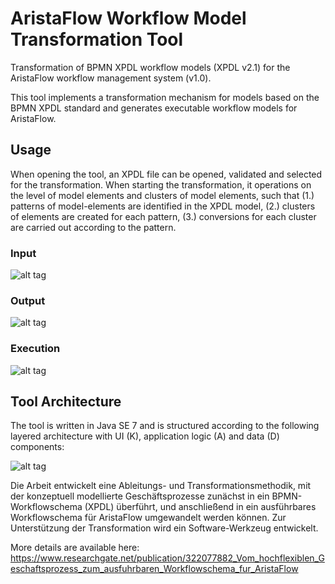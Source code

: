# AristaFlow Workflow Model Transformation Tool
Transformation of BPMN XPDL workflow models (XPDL v2.1) for the AristaFlow workflow management system (v1.0).

This tool implements a transformation mechanism for models based on the BPMN XPDL standard and generates executable workflow models for AristaFlow. 

## Usage

When opening the tool, an XPDL file can be opened, validated and selected for the transformation. When starting the transformation, it operations on the level of model elements and clusters of model elements, such that (1.) patterns of model-elements are identified in the XPDL model, (2.) clusters of elements are created for each pattern, (3.) conversions for each cluster are carried out according to the pattern.

### Input 
![alt tag](Example-Input.png)

### Output

![alt tag](Example-Output.png)

### Execution

![alt tag](Example-Execution.png)

## Tool Architecture

The tool is written in Java SE 7 and is structured according to the following layered architecture with UI (K), application logic (A) and data (D) components:

![alt tag](Architecture.png)

Die Arbeit entwickelt eine Ableitungs- und Transformationsmethodik, mit der konzeptuell modellierte Geschäftsprozesse zunächst in ein BPMN-Workflowschema (XPDL) überführt, und anschließend in ein ausführbares Workflowschema für AristaFlow umgewandelt werden können. Zur Unterstützung der Transformation wird ein Software-Werkzeug entwickelt.

More details are available here:
https://www.researchgate.net/publication/322077882_Vom_hochflexiblen_Geschaftsprozess_zum_ausfuhrbaren_Workflowschema_fur_AristaFlow
